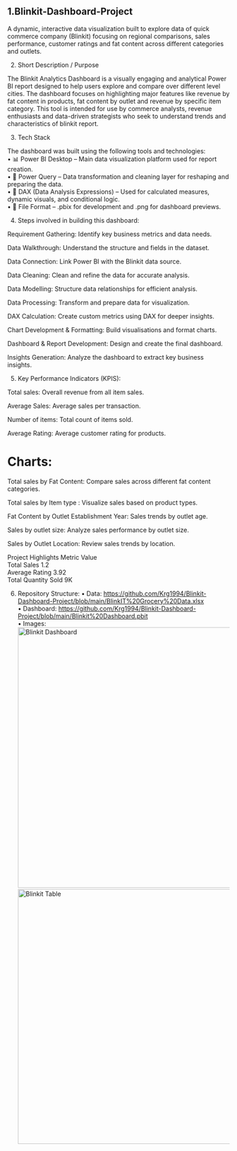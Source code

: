 1.Blinkit-Dashboard-Project
------------------------------
A dynamic, interactive data visualization built to explore data of quick commerce company (Blinkit) focusing on regional comparisons, sales performance, customer ratings and fat content across different categories and outlets. 


2. Short Description / Purpose

The Blinkit Analytics Dashboard is a visually engaging and analytical Power BI report designed to help users explore and compare over different level cities. The dashboard focuses on highlighting major features like revenue by fat content in products, fat content by outlet and revenue by specific item category. This tool is intended for use by commerce analysts, revenue enthusiasts and data-driven strategists who seek to understand trends and characteristics of blinkit report.

3. Tech Stack

The dashboard was built using the following tools and technologies: <Br />
• 📊 Power BI Desktop – Main data visualization platform used for report creation. <Br />
• 📂 Power Query – Data transformation and cleaning layer for reshaping and preparing the data. <Br />
• 🧠 DAX (Data Analysis Expressions) – Used for calculated measures, dynamic visuals, and conditional logic. <Br />
• 📁 File Format – .pbix for development and .png for dashboard previews.

4. Steps involved in building this dashboard:
   
 Requirement Gathering: Identify key business metrics and data needs.

 Data Walkthrough: Understand the structure and fields in the dataset.

 Data Connection: Link Power BI with the Blinkit data source.

 Data Cleaning: Clean and refine the data for accurate analysis.

 Data Modelling: Structure data relationships for efficient analysis.

 Data Processing: Transform and prepare data for visualization.

 DAX Calculation: Create custom metrics using DAX for deeper insights.

 Chart Development & Formatting: Build visualisations and format charts.

 Dashboard & Report Development: Design and create the final dashboard.

 Insights Generation: Analyze the dashboard to extract key business insights.

5. Key Performance Indicators (KPIS):

Total sales: Overall revenue from all item sales.

Average Sales: Average sales per transaction.

Number of items: Total count of items sold.

Average Rating: Average customer rating for products.

# Charts:

Total sales by Fat Content: Compare sales across different fat content categories.

Total sales by Item type : Visualize sales based on product types.

Fat Content by Outlet Establishment Year: Sales trends by outlet age.

Sales by outlet size: Analyze sales performance by outlet size.

Sales by Outlet Location: Review sales trends by location.

Project Highlights Metric Value <Br />
Total Sales 1.2 <Br />
Average Rating 3.92 <Br />
Total Quantity Sold 9K

6. Repository Structure:
• Data: https://github.com/Krg1994/Blinkit-Dashboard-Project/blob/main/BlinkIT%20Grocery%20Data.xlsx <Br />
• Dashboard: https://github.com/Krg1994/Blinkit-Dashboard-Project/blob/main/Blinkit%20Dashboard.pbit <Br />
• Images:<Br />
  <img width="590" alt="Blinkit Dashboard" src="https://github.com/user-attachments/assets/b95031e7-fe0b-4093-87f3-ede62f14fcb0" /> <Br />
     <img width="577" alt="Blinkit Table" src="https://github.com/user-attachments/assets/0cbd7b8c-b274-4f2e-9c9e-9ab650a33acf" />

